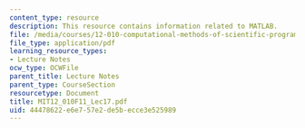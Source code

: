 ```yaml
---
content_type: resource
description: This resource contains information related to MATLAB.
file: /media/courses/12-010-computational-methods-of-scientific-programming-fall-2011/44478622e6e757e2de5becce3e525989_MIT12_010F11_Lec17.pdf
file_type: application/pdf
learning_resource_types:
- Lecture Notes
ocw_type: OCWFile
parent_title: Lecture Notes
parent_type: CourseSection
resourcetype: Document
title: MIT12_010F11_Lec17.pdf
uid: 44478622-e6e7-57e2-de5b-ecce3e525989
---
```

